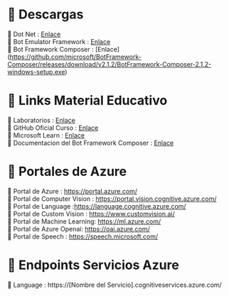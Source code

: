 
# 🔗 Descargas

📌 Dot Net : [Enlace](https://dotnet.microsoft.com/en-us/download)  
📌 Bot Emulator Framework : [Enlace](https://github.com/microsoft/BotFramework-Emulator/releases/download/v4.15.1/BotFramework-Emulator-4.15.1-windows-setup.exe)  
📌 Bot Framework Composer : [Enlace] (https://github.com/microsoft/BotFramework-Composer/releases/download/v2.1.2/BotFramework-Composer-2.1.2-windows-setup.exe)

# 🔗 Links Material Educativo

📌 Laboratorios : [Enlace](https://microsoftlearning.github.io/AI-102-AIEngineer/)  
📌 GitHub Oficial Curso : [Enlace](https://github.com/MicrosoftLearning/AI-102-AIEngineer)  
📌 Microsoft Learn : [Enlace](https://learn.microsoft.com/es-es/training/courses/ai-102t00)  
📌 Documentacion del Bot Framework Composer : [Enlace](https://learn.microsoft.com/en-us/composer/)

# 🔗 Portales de Azure

📌 Portal de Azure : https://portal.azure.com/   
📌 Portal de Computer Vision : https://portal.vision.cognitive.azure.com/   
📌 Portal de Language :https://language.cognitive.azure.com/   
📌 Portal de Custom Vision : https://www.customvision.ai/   
📌 Portal de Machine Learning: https://ml.azure.com/   
📌 Portal de Azure Openai: https://oai.azure.com/   
📌 Portal de Speech : https://speech.microsoft.com/   

# 🔗  Endpoints Servicios Azure

📌 Language : https://[Nombre del Servicio].cognitiveservices.azure.com/
